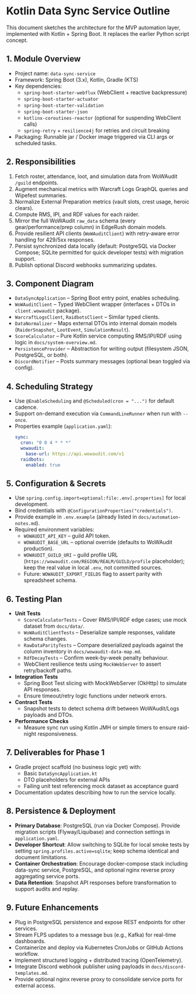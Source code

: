 # Kotlin Data Sync Service Outline

This document sketches the architecture for the MVP automation layer, implemented with Kotlin + Spring Boot. It replaces the earlier Python script concept.

## 1. Module Overview
- Project name: `data-sync-service`
- Framework: Spring Boot (3.x), Kotlin, Gradle (KTS)
- Key dependencies:
  - `spring-boot-starter-webflux` (WebClient + reactive backpressure)
  - `spring-boot-starter-actuator`
  - `spring-boot-starter-validation`
  - `spring-boot-starter-json`
  - `kotlinx-coroutines-reactor` (optional for suspending WebClient calls)
  - `spring-retry` + `resilience4j` for retries and circuit breaking
- Packaging: Runnable jar / Docker image triggered via CLI args or scheduled tasks.

## 2. Responsibilities
1. Fetch roster, attendance, loot, and simulation data from WoWAudit `/guild` endpoints.
2. Augment mechanical metrics with Warcraft Logs GraphQL queries and Wipefest summaries.
3. Normalize External Preparation metrics (vault slots, crest usage, heroic clears).
4. Compute RMS, IPI, and RDF values for each raider.
5. Mirror the full WoWAudit `raw_data` schema (every gear/performance/prep column) in EdgeRush domain models.
6. Provide resilient API clients (`WoWAuditClient`) with retry-aware error handling for 429/5xx responses.
7. Persist synchronized data locally (default: PostgreSQL via Docker Compose; SQLite permitted for quick developer tests) with migration support.
8. Publish optional Discord webhooks summarizing updates.

## 3. Component Diagram
- `DataSyncApplication` – Spring Boot entry point, enables scheduling.
- `WoWAuditClient` – Typed WebClient wrapper (interfaces + DTOs in `client.wowaudit` package).
- `WarcraftLogsClient`, `RaidbotsClient` – Similar typed clients.
- `DataNormalizer` – Maps external DTOs into internal domain models (`RaiderSnapshot`, `LootEvent`, `SimulationResult`).
- `ScoreCalculator` – Pure Kotlin service computing RMS/IPI/RDF using logic in `docs/system-overview.md`.
- `PersistenceProvider` – Abstraction for writing output (filesystem JSON, PostgreSQL, or both).
- `DiscordNotifier` – Posts summary messages (optional bean toggled via config).

## 4. Scheduling Strategy
- Use `@EnableScheduling` and `@Scheduled(cron = "...")` for default cadence.
- Support on-demand execution via `CommandLineRunner` when run with `--once`.
- Properties example (`application.yaml`):
  ```yaml
  sync:
    cron: "0 0 4 * * *"
    wowaudit:
      base-url: https://api.wowaudit.com/v1
    raidbots:
      enabled: true
  ```

## 5. Configuration & Secrets
- Use `spring.config.import=optional:file:.env[.properties]` for local development.
- Bind credentials with `@ConfigurationProperties("credentials")`.
- Provide example in `.env.example` (already listed in `docs/automation-notes.md`).
- Required environment variables:
  - `WOWAUDIT_API_KEY` – guild API token.
  - `WOWAUDIT_BASE_URL` – optional override (defaults to WoWAudit production).
  - `WOWAUDIT_GUILD_URI` – guild profile URL (`https://wowaudit.com/REGION/REALM/GUILD/profile` placeholder); keep the real value in local `.env`, not committed sources.
  - Future: `WOWAUDIT_EXPORT_FIELDS` flag to assert parity with spreadsheet schema.

## 6. Testing Plan
- **Unit Tests**
  - `ScoreCalculatorTests` – Cover RMS/IPI/RDF edge cases; use mock dataset from `docs/data/`.
  - `WoWAuditClientTests` – Deserialize sample responses, validate schema changes.
  - `RawDataParityTests` – Compare deserialized payloads against the column inventory in `docs/wowaudit-data-map.md`.
  - `RdfDecayTests` – Confirm week-by-week penalty behaviour.
  - WebClient resilience tests using `MockWebServer` to assert retry/backoff paths.
- **Integration Tests**
  - Spring Boot Test slicing with MockWebServer (OkHttp) to simulate API responses.
  - Ensure timeout/retry logic functions under network errors.
- **Contract Tests**
  - Snapshot tests to detect schema drift between WoWAudit/Logs payloads and DTOs.
- **Performance Checks**
  - Measure sync run using Kotlin JMH or simple timers to ensure raid-night responsiveness.

## 7. Deliverables for Phase 1
- Gradle project scaffold (no business logic yet) with:
  - Basic `DataSyncApplication.kt`
  - DTO placeholders for external APIs
  - Failing unit test referencing mock dataset as acceptance guard
- Documentation updates describing how to run the service locally.

## 8. Persistence & Deployment
- **Primary Database**: PostgreSQL (run via Docker Compose). Provide migration scripts (Flyway/Liquibase) and connection settings in `application.yaml`.
- **Developer Shortcut**: Allow switching to SQLite for local smoke tests by setting `spring.profiles.active=sqlite`; keep schema identical and document limitations.
- **Container Orchestration**: Encourage docker-compose stack including data-sync service, PostgreSQL, and optional nginx reverse proxy aggregating service ports.
- **Data Retention**: Snapshot API responses before transformation to support audits and replay.

## 9. Future Enhancements
- Plug in PostgreSQL persistence and expose REST endpoints for other services.
- Stream FLPS updates to a message bus (e.g., Kafka) for real-time dashboards.
- Containerize and deploy via Kubernetes CronJobs or GitHub Actions workflow.
- Implement structured logging + distributed tracing (OpenTelemetry).
- Integrate Discord webhook publisher using payloads in `docs/discord-templates.md`.
- Provide optional nginx reverse proxy to consolidate service ports for external access.
